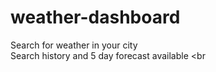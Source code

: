 # weather-dashboard

Search for weather in your city
<br>
Search history and 5 day forecast available
<br


